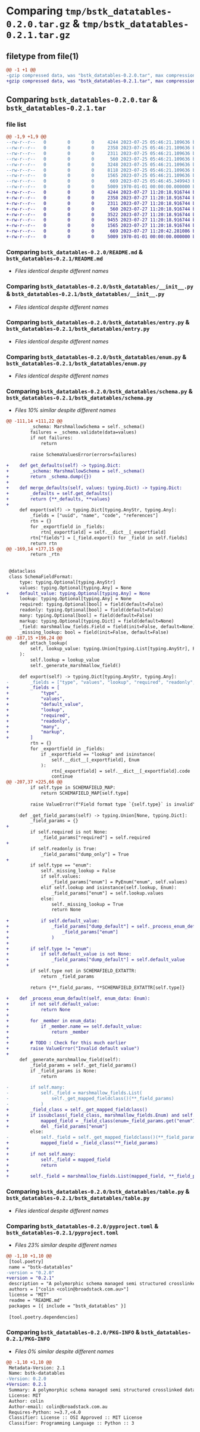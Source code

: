 # Comparing `tmp/bstk_datatables-0.2.0.tar.gz` & `tmp/bstk_datatables-0.2.1.tar.gz`

## filetype from file(1)

```diff
@@ -1 +1 @@
-gzip compressed data, was "bstk_datatables-0.2.0.tar", max compression
+gzip compressed data, was "bstk_datatables-0.2.1.tar", max compression
```

## Comparing `bstk_datatables-0.2.0.tar` & `bstk_datatables-0.2.1.tar`

### file list

```diff
@@ -1,9 +1,9 @@
--rw-r--r--   0        0        0     4244 2023-07-25 05:46:21.109636 bstk_datatables-0.2.0/README.md
--rw-r--r--   0        0        0     2358 2023-07-25 05:46:21.109636 bstk_datatables-0.2.0/bstk_datatables/__init__.py
--rw-r--r--   0        0        0     2311 2023-07-25 05:46:21.109636 bstk_datatables-0.2.0/bstk_datatables/entry.py
--rw-r--r--   0        0        0      560 2023-07-25 05:46:21.109636 bstk_datatables-0.2.0/bstk_datatables/enum.py
--rw-r--r--   0        0        0     3248 2023-07-25 05:46:21.109636 bstk_datatables-0.2.0/bstk_datatables/merge.py
--rw-r--r--   0        0        0     8118 2023-07-25 05:46:21.109636 bstk_datatables-0.2.0/bstk_datatables/schema.py
--rw-r--r--   0        0        0     1565 2023-07-25 05:46:21.109636 bstk_datatables-0.2.0/bstk_datatables/table.py
--rw-r--r--   0        0        0      669 2023-07-25 05:46:45.349943 bstk_datatables-0.2.0/pyproject.toml
--rw-r--r--   0        0        0     5009 1970-01-01 00:00:00.000000 bstk_datatables-0.2.0/PKG-INFO
+-rw-r--r--   0        0        0     4244 2023-07-27 11:20:18.916744 bstk_datatables-0.2.1/README.md
+-rw-r--r--   0        0        0     2358 2023-07-27 11:20:18.916744 bstk_datatables-0.2.1/bstk_datatables/__init__.py
+-rw-r--r--   0        0        0     2311 2023-07-27 11:20:18.916744 bstk_datatables-0.2.1/bstk_datatables/entry.py
+-rw-r--r--   0        0        0      560 2023-07-27 11:20:18.916744 bstk_datatables-0.2.1/bstk_datatables/enum.py
+-rw-r--r--   0        0        0     3522 2023-07-27 11:20:18.916744 bstk_datatables-0.2.1/bstk_datatables/merge.py
+-rw-r--r--   0        0        0     9455 2023-07-27 11:20:18.916744 bstk_datatables-0.2.1/bstk_datatables/schema.py
+-rw-r--r--   0        0        0     1565 2023-07-27 11:20:18.916744 bstk_datatables-0.2.1/bstk_datatables/table.py
+-rw-r--r--   0        0        0      669 2023-07-27 11:20:42.281086 bstk_datatables-0.2.1/pyproject.toml
+-rw-r--r--   0        0        0     5009 1970-01-01 00:00:00.000000 bstk_datatables-0.2.1/PKG-INFO
```

### Comparing `bstk_datatables-0.2.0/README.md` & `bstk_datatables-0.2.1/README.md`

 * *Files identical despite different names*

### Comparing `bstk_datatables-0.2.0/bstk_datatables/__init__.py` & `bstk_datatables-0.2.1/bstk_datatables/__init__.py`

 * *Files identical despite different names*

### Comparing `bstk_datatables-0.2.0/bstk_datatables/entry.py` & `bstk_datatables-0.2.1/bstk_datatables/entry.py`

 * *Files identical despite different names*

### Comparing `bstk_datatables-0.2.0/bstk_datatables/enum.py` & `bstk_datatables-0.2.1/bstk_datatables/enum.py`

 * *Files identical despite different names*

### Comparing `bstk_datatables-0.2.0/bstk_datatables/schema.py` & `bstk_datatables-0.2.1/bstk_datatables/schema.py`

 * *Files 10% similar despite different names*

```diff
@@ -111,14 +111,22 @@
         _schema: MarshmallowSchema = self._schema()
         failures = _schema.validate(data=values)
         if not failures:
             return
 
         raise SchemaValuesError(errors=failures)
 
+    def get_defaults(self) -> typing.Dict:
+        _schema: MarshmallowSchema = self._schema()
+        return _schema.dump({})
+
+    def merge_defaults(self, values: typing.Dict) -> typing.Dict:
+        _defaults = self.get_defaults()
+        return {**_defaults, **values}
+
     def export(self) -> typing.Dict[typing.AnyStr, typing.Any]:
         _fields = ["uuid", "name", "code", "references"]
         rtn = {}
         for _exportfield in _fields:
             rtn[_exportfield] = self.__dict__[_exportfield]
         rtn["fields"] = [_field.export() for _field in self.fields]
         return rtn
@@ -169,14 +177,15 @@
         return _rtn
 
 
 @dataclass
 class SchemaFieldFormat:
     type: typing.Optional[typing.AnyStr]
     values: typing.Optional[typing.Any] = None
+    default_value: typing.Optional[typing.Any] = None
     lookup: typing.Optional[typing.Any] = None
     required: typing.Optional[bool] = field(default=False)
     readonly: typing.Optional[bool] = field(default=False)
     many: typing.Optional[bool] = field(default=False)
     markup: typing.Optional[typing.Dict] = field(default=None)
     _field: marshmallow_fields.Field = field(init=False, default=None)
     _missing_lookup: bool = field(init=False, default=False)
@@ -187,15 +196,24 @@
     def attach_lookup(
         self, lookup_value: typing.Union[typing.List[typing.AnyStr], PyEnum]
     ):
         self.lookup = lookup_value
         self._generate_marshmallow_field()
 
     def export(self) -> typing.Dict[typing.AnyStr, typing.Any]:
-        _fields = ["type", "values", "lookup", "required", "readonly", "many", "markup"]
+        _fields = [
+            "type",
+            "values",
+            "default_value",
+            "lookup",
+            "required",
+            "readonly",
+            "many",
+            "markup",
+        ]
         rtn = {}
         for _exportfield in _fields:
             if _exportfield == "lookup" and isinstance(
                 self.__dict__[_exportfield], Enum
             ):
                 rtn[_exportfield] = self.__dict__[_exportfield].code
                 continue
@@ -207,37 +225,66 @@
         if self.type in SCHEMAFIELD_MAP:
             return SCHEMAFIELD_MAP[self.type]
 
         raise ValueError(f"Field format type `{self.type}` is invalid")
 
     def _get_field_params(self) -> typing.Union[None, typing.Dict]:
         _field_params = {}
+
         if self.required is not None:
             _field_params["required"] = self.required
+
         if self.readonly is True:
             _field_params["dump_only"] = True
+
         if self.type == "enum":
             self._missing_lookup = False
             if self.values:
                 _field_params["enum"] = PyEnum("enum", self.values)
             elif self.lookup and isinstance(self.lookup, Enum):
                 _field_params["enum"] = self.lookup.values
             else:
                 self._missing_lookup = True
                 return None
 
+            if self.default_value:
+                _field_params["dump_default"] = self._process_enum_default(
+                    _field_params["enum"]
+                )
+
+        if self.type != "enum":
+            if self.default_value is not None:
+                _field_params["dump_default"] = self.default_value
+
         if self.type not in SCHEMAFIELD_EXTATTR:
             return _field_params
 
         return {**_field_params, **SCHEMAFIELD_EXTATTR[self.type]}
 
+    def _process_enum_default(self, enum_data: Enum):
+        if not self.default_value:
+            return None
+
+        for _member in enum_data:
+            if _member.name == self.default_value:
+                return _member
+
+        # TODO : Check for this much earlier
+        raise ValueError("Invalid default value")
+
     def _generate_marshmallow_field(self):
         _field_params = self._get_field_params()
         if _field_params is None:
             return
 
-        if self.many:
-            self._field = marshmallow_fields.List(
-                self._get_mapped_fieldclass()(**_field_params)
-            )
+        _field_class = self._get_mapped_fieldclass()
+        if issubclass(_field_class, marshmallow_fields.Enum) and self.many:
+            mapped_field = _field_class(enum=_field_params.get("enum"))
+            del _field_params["enum"]
         else:
-            self._field = self._get_mapped_fieldclass()(**_field_params)
+            mapped_field = _field_class(**_field_params)
+
+        if not self.many:
+            self._field = mapped_field
+            return
+
+        self._field = marshmallow_fields.List(mapped_field, **_field_params)
```

### Comparing `bstk_datatables-0.2.0/bstk_datatables/table.py` & `bstk_datatables-0.2.1/bstk_datatables/table.py`

 * *Files identical despite different names*

### Comparing `bstk_datatables-0.2.0/pyproject.toml` & `bstk_datatables-0.2.1/pyproject.toml`

 * *Files 23% similar despite different names*

```diff
@@ -1,10 +1,10 @@
 [tool.poetry]
 name = "bstk-datatables"
-version = "0.2.0"
+version = "0.2.1"
 description = "A polymorphic schema managed semi structured crosslinked data dictionary builder.. BINGO!"
 authors = ["colin <colin@broadstack.com.au>"]
 license = "MIT"
 readme = "README.md"
 packages = [{ include = "bstk_datatables" }]
 
 [tool.poetry.dependencies]
```

### Comparing `bstk_datatables-0.2.0/PKG-INFO` & `bstk_datatables-0.2.1/PKG-INFO`

 * *Files 0% similar despite different names*

```diff
@@ -1,10 +1,10 @@
 Metadata-Version: 2.1
 Name: bstk-datatables
-Version: 0.2.0
+Version: 0.2.1
 Summary: A polymorphic schema managed semi structured crosslinked data dictionary builder.. BINGO!
 License: MIT
 Author: colin
 Author-email: colin@broadstack.com.au
 Requires-Python: >=3.7,<4.0
 Classifier: License :: OSI Approved :: MIT License
 Classifier: Programming Language :: Python :: 3
```

